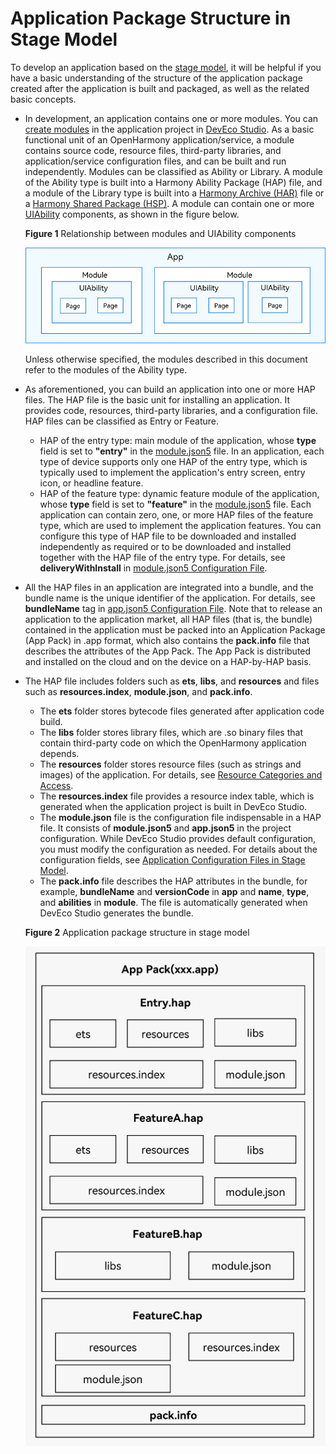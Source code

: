 # Application Package Structure in Stage Model


To develop an application based on the [stage model](application-configuration-file-overview-stage.md), it will be helpful if you have a basic understanding of the structure of the application package created after the application is built and packaged, as well as the related basic concepts.


- In development, an application contains one or more modules. You can [create modules](https://developer.harmonyos.com/en/docs/documentation/doc-guides-V3/add_new_module-0000001053223741-V3) in the application project in [DevEco Studio](https://developer.harmonyos.com/en/develop/deveco-studio/). As a basic functional unit of an OpenHarmony application/service, a module contains source code, resource files, third-party libraries, and application/service configuration files, and can be built and run independently. Modules can be classified as Ability or Library. A module of the Ability type is built into a Harmony Ability Package (HAP) file, and a module of the Library type is built into a [Harmony Archive (HAR)](har-package.md) file or a [Harmony Shared Package (HSP)](shared-guide.md).
  A module can contain one or more [UIAbility](../application-models/uiability-overview.md) components, as shown in the figure below.

  **Figure 1** Relationship between modules and UIAbility components
  
  ![ability-and-module](figures/ability-and-module.png)
  
   Unless otherwise specified, the modules described in this document refer to the modules of the Ability type.
  
- As aforementioned, you can build an application into one or more HAP files. The HAP file is the basic unit for installing an application. It provides code, resources, third-party libraries, and a configuration file. HAP files can be classified as Entry or Feature.
  - HAP of the entry type: main module of the application, whose **type** field is set to **"entry"** in the [module.json5](module-configuration-file.md) file. In an application, each type of device supports only one HAP of the entry type, which is typically used to implement the application's entry screen, entry icon, or headline feature.
  - HAP of the feature type: dynamic feature module of the application, whose **type** field is set to **"feature"** in the [module.json5](module-configuration-file.md) file. Each application can contain zero, one, or more HAP files of the feature type, which are used to implement the application features. You can configure this type of HAP file to be downloaded and installed independently as required or to be downloaded and installed together with the HAP file of the entry type. For details, see **deliveryWithInstall** in [module.json5 Configuration File](module-configuration-file.md).

- All the HAP files in an application are integrated into a bundle, and the bundle name is the unique identifier of the application. For details, see **bundleName** tag in [app.json5 Configuration File](app-configuration-file.md). Note that to release an application to the application market, all HAP files (that is, the bundle) contained in the application must be packed into an Application Package (App Pack) in .app format, which also contains the **pack.info** file that describes the attributes of the App Pack. The App Pack is distributed and installed on the cloud and on the device on a HAP-by-HAP basis.

- The HAP file includes folders such as **ets**, **libs**, and **resources** and files such as **resources.index**, **module.json**, and **pack.info**.
  - The **ets** folder stores bytecode files generated after application code build.
  - The **libs** folder stores library files, which are .so binary files that contain third-party code on which the OpenHarmony application depends.
  - The **resources** folder stores resource files (such as strings and images) of the application. For details, see [Resource Categories and Access](resource-categories-and-access.md).
  - The **resources.index** file provides a resource index table, which is generated when the application project is built in DevEco Studio.
  - The **module.json** file is the configuration file indispensable in a HAP file. It consists of **module.json5** and **app.json5** in the project configuration. While DevEco Studio provides default configuration, you must modify the configuration as needed. For details about the configuration fields, see [Application Configuration Files in Stage Model](application-configuration-file-overview-stage.md).
  - The **pack.info** file describes the HAP attributes in the bundle, for example, **bundleName** and **versionCode** in **app** and **name**, **type**, and **abilities** in **module**. The file is automatically generated when DevEco Studio generates the bundle.

  **Figure 2** Application package structure in stage model
  
  ![app-pack-stage](figures/app-pack-stage.png)
